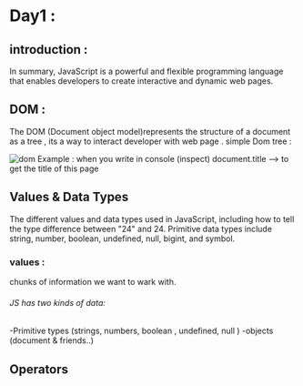 # Day1 :
## introduction :
In summary, JavaScript is a powerful and flexible programming language that enables developers to create interactive and dynamic web pages.
## DOM :
The DOM (Document object model)represents the structure of a document as a tree , its a way to interact developer with web page .
simple Dom tree : 

![dom](https://github.com/suzanayesh2/Mastering-JavaScript-in-20-Days/assets/138245896/886b6eb6-f808-48e7-b497-d2a48677c5f4)
Example : when you write in console (inspect)
document.title --> to get the title of this page
## Values & Data Types
 The different values and data types used in JavaScript, including how to tell the type difference between "24" and 24. Primitive data types include string, number, boolean, undefined, null, bigint, and symbol.
 ### values : 
 chunks of information we want to wark with.
 ###### JS has two kinds of data:
-Primitive types (strings, numbers, boolean , undefined, null )
-objects (document & friends..)
 
## Operators
 
